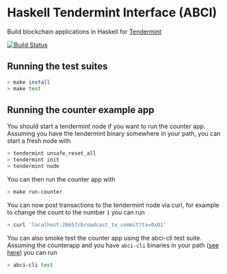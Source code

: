 # Haskell Tendermint Interface (ABCI)

Build blockchain applications in Haskell for
[Tendermint](https://tendermint.com/)

[![Build Status](https://travis-ci.org/albertov/hs-abci.svg?branch=master)](https://travis-ci.org/albertov/hs-abci)

## Running the test suites
```bash
> make install
> make test
```

## Running the counter example app
You should start a tendermint node if you want to run the counter app. Assuming you have the tendermint binary somewhere in your path, you can start a fresh node with

```bash
> tendermint unsafe_reset_all
> tendermint init
> tendermint node
```
You can then run the counter app with
```bash
> make run-counter
```

You can now post transactions to the tendermint node via curl, for example to change the count to the number `1` you can run

```bash
> curl 'localhost:26657/broadcast_tx_commit?tx=0x01'
```

You can also smoke test the counter app using the abci-cli test suite. Assuming the counterapp and you have `abci-cli` binaries in your path ([see here](https://tendermint.com/docs/app-dev/getting-started.html#first-tendermint-app)) you can run

```bash
> abci-cli test
```
